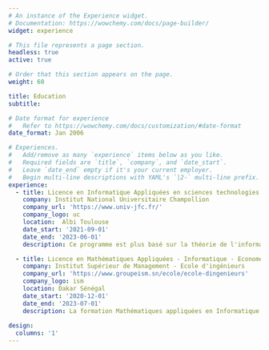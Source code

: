 ```yaml
---
# An instance of the Experience widget.
# Documentation: https://wowchemy.com/docs/page-builder/
widget: experience

# This file represents a page section.
headless: true
active: true

# Order that this section appears on the page.
weight: 60

title: Education
subtitle:

# Date format for experience
#   Refer to https://wowchemy.com/docs/customization/#date-format
date_format: Jan 2006

# Experiences.
#   Add/remove as many `experience` items below as you like.
#   Required fields are `title`, `company`, and `date_start`.
#   Leave `date_end` empty if it's your current employer.
#   Begin multi-line descriptions with YAML's `|2-` multi-line prefix.
experience:
  - title: Licence en Informatique Appliquées en sciences technologies et santé
    company: Institut National Universitaire Champollion
    company_url: 'https://www.univ-jfc.fr/'
    company_logo: uc
    location:  Albi Toulouse
    date_start: '2021-09-01'
    date_end: '2023-06-01'
    description: Ce programme est plus basé sur la théorie de l'informatique. La "théorie de l'informatique" (theoretical computer science en anglais) est une branche de l'informatique qui se concentre sur l'étude des fondements mathématiques et conceptuels de l'informatique. Elle explore les idées abstraites, les modèles formels et les algorithmes pour comprendre les capacités et les limites des systèmes informatiques. Au cours de mes anées d'apprentissage, j'ai d'appréhender les divers sous-domaines, tels que la théorie de la complexité algorithmique, la théorie des automates et des langages formels, la théorie des graphes, la logique informatique, et bien d'autres encore. Ces domaines étudient des questions fondamentales telles que la difficulté des problèmes algorithmiques, la structure des langages formels, la reconnaissance de motifs, la vérification de programmes, etc.

  - title: Licence en Mathématiques Appliquées - Informatique - Econométrie
    company: Institut Supérieur de Management - Ecole d'ingénieurs
    company_url: 'https://www.groupeism.sn/ecole/ecole-dingenieurs'
    company_logo: ism
    location: Dakar Sénégal
    date_start: '2020-12-01'
    date_end: '2023-07-01'
    description: La formation Mathématiques appliquées en Informatique et Économétrie proposé par le groupe ISM m'a permis d'acquérir de solides connaissances, permettant d'analyser les situations économiques en s'appuyant sur des outils mathématiques. Il s’agissait d'une formation aux outils permettant de contribuer à la prise de décisions, à la préconisation de solutions et d’axes d’amélioration et à la prévision dans l’organisation. Cela par la maîtrise de la gestion des données, de la démarche mathématique et statistique, et des outils de l’analyse économique. Cette formation m'a également permis d'acquérir des compétences scientifiques en mathématiques appliquées aux sciences de gestion de l’entreprise moderne mais aussi en économie et en informatique.
    
design:
  columns: '1'
---
```

